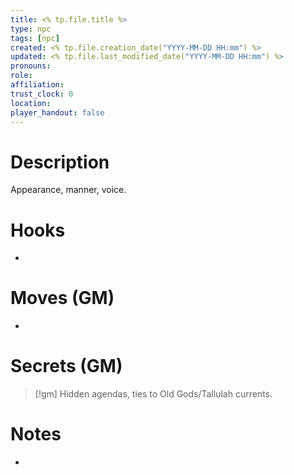 ```yaml
---
title: <% tp.file.title %>
type: npc
tags: [npc]
created: <% tp.file.creation_date("YYYY-MM-DD HH:mm") %>
updated: <% tp.file.last_modified_date("YYYY-MM-DD HH:mm") %>
pronouns: 
role: 
affiliation: 
trust_clock: 0
location: 
player_handout: false
---
```


# Description
Appearance, manner, voice.

# Hooks
- 

# Moves (GM)
- 

# Secrets (GM)
> [!gm]
> Hidden agendas, ties to Old Gods/Tallulah currents.

# Notes
-